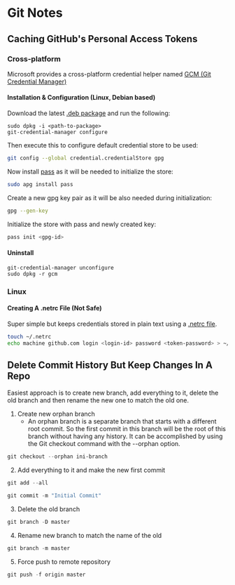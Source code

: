 # Git Notes

## Caching GitHub's Personal Access Tokens

### Cross-platform

Microsoft provides a cross-platform credential helper named [GCM (Git Credential Manager)](https://github.com/GitCredentialManager/git-credential-manager)
#### Installation & Configuration (Linux, Debian based)
Download the latest [.deb package](https://github.com/git-ecosystem/git-credential-manager/releases/latest) and run the following:

```shell
sudo dpkg -i <path-to-package>
git-credential-manager configure
```

Then execute this to configure default credential store to be used:

```bash
git config --global credential.credentialStore gpg
```

Now install [pass](https://www.passwordstore.org/) as it will be needed to initialize the store:

```bash
sudo apg install pass
```

Create a new gpg key pair as it will be also needed during initialization:

```bash
gpg --gen-key
```

Initialize the store with pass and newly created key:

```bash
pass init <gpg-id>
```
#### Uninstall

```shell
git-credential-manager unconfigure
sudo dpkg -r gcm
```


### Linux 

#### Creating A .netrc File (Not Safe)

Super simple but keeps credentials stored in plain text using a [.netrc file](https://www.gnu.org/software/inetutils/manual/html_node/The-_002enetrc-file.html).

```bash
touch ~/.netrc
echo machine github.com login <login-id> password <token-password> > ~/.netrc
```


## Delete Commit History But Keep Changes In A Repo

Easiest approach is to create new branch,  add everything to it, delete the old branch and then rename the new one to match the old one.

1. Create new orphan branch
	* An orphan branch is a separate branch that starts with a different root commit. So the first commit in this branch will be the root of this branch without having any history. It can be accomplished by using the Git checkout command with the --orphan option.

```powershell
git checkout --orphan ini-branch
```

2. Add everything to it and make the new first commit
   
```powershell
git add --all
```

```powershell
git commit -m "Initial Commit"
```

3.  Delete the old branch

```powershell
git branch -D master
```

4. Rename new branch to match the name of the old
   
```powershell
git branch -m master
```

5.  Force push to remote repository

```powershell
git push -f origin master
```